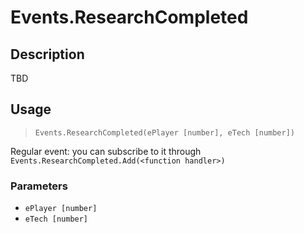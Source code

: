 # Events.ResearchCompleted
## Description
TBD

## Usage
> `Events.ResearchCompleted(ePlayer [number], eTech [number])`

Regular event: you can subscribe to it through `Events.ResearchCompleted.Add(<function handler>)`

### Parameters
- `ePlayer [number]`
- `eTech [number]`